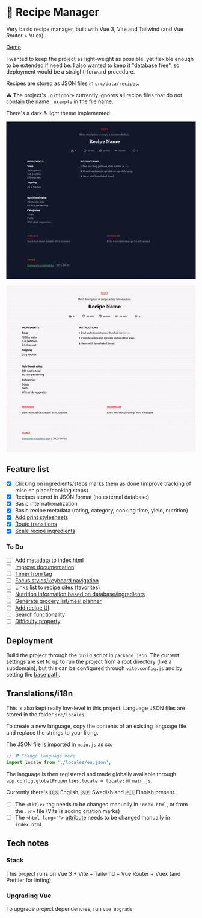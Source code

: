 # 🥐 Recipe Manager
Very basic recipe manager, built with Vue 3, Vite and Tailwind (and Vue Router + Vuex).

[Demo](https://postmodernistx.github.io/recipe-manager/)

I wanted to keep the project as light-weight as possible, yet flexible enough to be extended if need be. I also wanted to keep it "database free", so deployment would be a straight-forward procedure.

Recipes are stored as JSON files in `src/data/recipes`.

⚠️ The project's `.gitignore` currently ignores all recipe files that do not contain the name `.example` in the file name.

There's a dark & light theme implemented.

![Screenshot of recipe manager with dark theme](public/recipe-manager-screenshot.png)

![Screenshot of recipe manager with light theme](public/recipe-manager-screenshot_light-theme.png)

## Feature list
- [x] Clicking on ingredients/steps marks them as done (improve tracking of mise en place/cooking steps)
- [x] Recipes stored in JSON format (no external database)
- [x] Basic internationalization
- [x] Basic recipe metadata (rating, category, cooking time, yield, nutrition)
- [x] [Add print stylesheets](https://github.com/postmodernistx/recipe-manager/issues/22)
- [x] [Route transitions](https://github.com/postmodernistx/recipe-manager/issues/20)
- [x] [Scale recipe ingredients](https://github.com/postmodernistx/recipe-manager/issues/4)

### To Do
- [ ] [Add metadata to index.html](https://github.com/postmodernistx/recipe-manager/issues/21)
- [ ] [Improve documentation](https://github.com/postmodernistx/recipe-manager/issues/19)
- [ ] [Timer from <time> tag](https://github.com/postmodernistx/recipe-manager/issues/6)
- [ ] [Focus styles/keyboard navigation](https://github.com/postmodernistx/recipe-manager/issues/5)
- [ ] [Links list to recipe sites (favorites)](https://github.com/postmodernistx/recipe-manager/issues/9)
- [ ] [Nutrition information based on database/ingredients](https://github.com/postmodernistx/recipe-manager/issues/1)
- [ ] [Generate grocery list/meal planner](https://github.com/postmodernistx/recipe-manager/issues/12)
- [ ] [Add recipe UI](https://github.com/postmodernistx/recipe-manager/issues/24)
- [ ] [Search functionality](https://github.com/postmodernistx/recipe-manager/issues/25)
- [ ] [Difficulty property](https://github.com/postmodernistx/recipe-manager/issues/11)

## Deployment
Build the project through the `build` script in `package.json`. The current settings are set to up to run the project from a root directory (like a subdomain), but this can be configured through `vite.config.js` and by setting the [base path](https://vitejs.dev/guide/build.html#public-base-path).

## Translations/i18n
This is also kept really low-level in this project. Language JSON files are stored in the folder `src/locales`.

To create a new language, copy the contents of an existing language file and replace the strings to your liking.

The JSON file is imported in `main.js` as so:
```javascript
// 🌍 Change language here
import locale from './locales/en.json';
```

The language is then registered and made globally available through `app.config.globalProperties.locale = locale;` in `main.js`.

Currently there's 🇺🇸 English, 🇸🇪 Swedish and 🇫🇮 Finnish present.

- [ ] The `<title>` tag needs to be changed manually in `index.html`, or from the `.env` file (Vite is adding citation marks)
- [ ] The `<html lang="">` [attribute](https://en.wikipedia.org/wiki/List_of_ISO_639-1_codes) needs to be changed manually in `index.html`

## Tech notes
### Stack
This project runs on Vue 3 + Vite + Tailwind + Vue Router + Vuex (and Prettier for linting).

### Upgrading Vue
To upgrade project dependencies, run `vue upgrade`.
